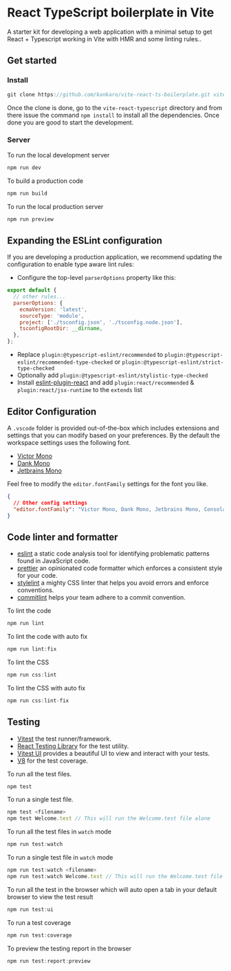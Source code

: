 # React TypeScript boilerplate in Vite

A starter kit for developing a web application with a minimal setup to get React + Typescript working in Vite with HMR and some linting rules..

## Get started

### Install

```js
git clone https://github.com/kankaro/vite-react-ts-boilerplate.git vite-react-typescript
```

Once the clone is done, go to the `vite-react-typescript` directory and from there issue the command `npm install` to install all the dependencies. Once done you are good to start the development.

### Server

To run the local development server

```js
npm run dev
```

To build a production code

```js
npm run build
```

To run the local production server

```js
npm run preview
```

## Expanding the ESLint configuration

If you are developing a production application, we recommend updating the configuration to enable type aware lint rules:

- Configure the top-level `parserOptions` property like this:

```js
export default {
  // other rules...
  parserOptions: {
    ecmaVersion: 'latest',
    sourceType: 'module',
    project: ['./tsconfig.json', './tsconfig.node.json'],
    tsconfigRootDir: __dirname,
  },
};
```

- Replace `plugin:@typescript-eslint/recommended` to `plugin:@typescript-eslint/recommended-type-checked` or `plugin:@typescript-eslint/strict-type-checked`
- Optionally add `plugin:@typescript-eslint/stylistic-type-checked`
- Install [eslint-plugin-react](https://github.com/jsx-eslint/eslint-plugin-react) and add `plugin:react/recommended` & `plugin:react/jsx-runtime` to the `extends` list

## Editor Configuration

A `.vscode` folder is provided out-of-the-box which includes extensions and settings that you can modify based on your preferences.
By the default the workspace settings uses the following font.

- [Victor Mono](https://rubjo.github.io/victor-mono/)
- [Dank Mono](https://github.com/codewithbehzad/Best-Vs-Code-fonts-/blob/main/DankMono.zip)
- [Jetbrains Mono](https://www.jetbrains.com/lp/mono/)

Feel free to modify the `editor.fontFamily` settings for the font you like.

```json
{
  // Other config settings
  "editor.fontFamily": "Victor Mono, Dank Mono, Jetbrains Mono, Consolas, 'Courier New', monospace"
}
```

## Code linter and formatter

- [eslint](https://eslint.org/) a static code analysis tool for identifying problematic patterns found in JavaScript code.
- [prettier](https://prettier.io/) an opinionated code formatter which enforces a consistent style for your code.
- [stylelint](https://stylelint.io/) a mighty CSS linter that helps you avoid errors and enforce conventions.
- [commitlint](https://commitlint.js.org/) helps your team adhere to a commit convention.

To lint the code

```js
npm run lint
```

To lint the code with auto fix

```js
npm run lint:fix
```

To lint the CSS

```js
npm run css:lint
```

To lint the CSS with auto fix

```js
npm run css:lint-fix
```

## Testing

- [Vitest](https://vitest.dev) the test runner/framework.
- [React Testing Library](https://github.com/testing-library/react-testing-library) for the test utility.
- [Vitest UI](https://vitest.dev/guide/ui.html) provides a beautiful UI to view and interact with your tests.
- [V8](https://v8.dev/blog/javascript-code-coverage) for the test coverage.

To run all the test files.

```js
npm test
```

To run a single test file.

```js
npm test <filename>
npm test Welcome.test // This will run the Welcome.test file alone
```

To run all the test files in `watch` mode

```js
npm run test:watch
```

To run a single test file in `watch` mode

```js
npm run test:watch <filename>
npm run test:watch Welcome.test // This will run the Welcome.test file alone
```

To run all the test in the browser which will auto open a tab in your default browser to view the test result

```js
npm run test:ui
```

To run a test coverage

```js
npm run test:coverage
```

To preview the testing report in the browser

```js
npm run test:report:preview
```
